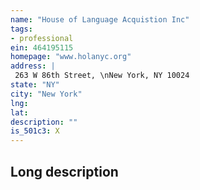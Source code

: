 ```yaml
---
name: "House of Language Acquistion Inc"
tags:
- professional
ein: 464195115
homepage: "www.holanyc.org"
address: |
 263 W 86th Street, \nNew York, NY 10024
state: "NY"
city: "New York"
lng: 
lat: 
description: ""
is_501c3: X
---
```


## Long description


